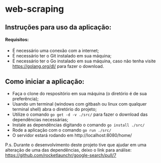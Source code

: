# web-scraping

## Instruções para uso da aplicação:

#### Requisitos:
  - É necessário uma conexão com a internet;
  - É necessário ter o Git instalado em sua máquina;
  - É necessário ter o Go instalado em sua máquina, caso não tenha visite https://golang.org/dl/ para fazer o download.
  
## Como iniciar a aplicação:
  - Faça o clone do respositório em sua máquina (o diretório é de sua preferência);
  - Usando um terminal (windows com gitbash ou linux com qualquer terminal shell) abra o diretório do projeto;
  - Utilize o comando `go get -d -v ./src/` para fazer o download das dependências necessárias;
  - Instale as dependências digitando o comando `go install ./src/`
  - Rode a aplicação com o comando `go run ./src/`
  - O servidor estará rodando em http://localhost:8080/home/

P.s. Durante o desenvolvimento deste projeto tive que ajudar em uma alteração de uma das dependências, deixo o link para análise:
https://github.com/rocketlaunchr/google-search/pull/7
